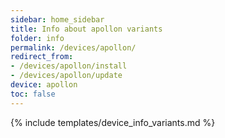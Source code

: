 ```yaml
---
sidebar: home_sidebar
title: Info about apollon variants
folder: info
permalink: /devices/apollon/
redirect_from:
- /devices/apollon/install
- /devices/apollon/update
device: apollon
toc: false
---
```

{% include templates/device_info_variants.md %}

